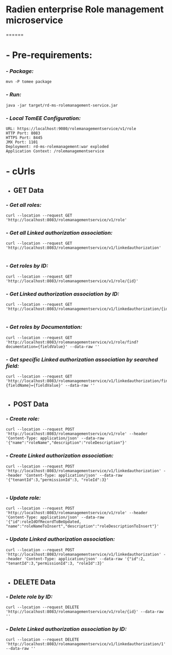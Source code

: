# Radien enterprise Role management microservice
======

# - Pre-requirements:

### - ___Package:___
    mvn -P tomee package

### - ___Run:___
    java -jar target/rd-ms-rolemanagement-service.jar

### - ___Local TomEE Configuration:___
    URL: https://localhost:9080/rolemanagementservice/v1/role
    HTTP Port: 8083
    HTTPS Port: 8445
    JMX Port: 1101
    Deployment: rd-ms-rolemanagement:war exploded
    Application Context: /rolemanagementservice

#
# - cUrls

* GET Data
  ------
### - ___Get all roles:___
    curl --location --request GET 'http://localhost:8083/rolemanagementservice/v1/role'
### - ___Get all Linked authorization association:___
    curl --location --request GET 'http://localhost:8083/rolemanagementservice/v1/linkedauthorization'
#
### - ___Get roles by ID:___
    curl --location --request GET 'http://localhost:8083/rolemanagementservice/v1/role/{id}'
### - ___Get Linked authorization association by ID:___
    curl --location --request GET 'http://localhost:8083/rolemanagementservice/v1/linkedauthorization/{id}'
#
### - ___Get roles by Documentation:___
    curl --location --request GET 'http://localhost:8083/rolemanagementservice/v1/role/find?documentation={fieldValue}' --data-raw ''
### - ___Get specific Linked authorization association by searched field:___
    curl --location --request GET 'http://localhost:8083/rolemanagementservice/v1/linkedauthorization/find?{fieldName}={fieldValue}' --data-raw ''
#
#
* POST Data
  ------
### - ___Create role:___
    curl --location --request POST 'http://localhost:8083/rolemanagementservice/v1/role' --header 'Content-Type: application/json' --data-raw '{"name":"roleName","description":"roleDescription"}'
### - ___Create Linked authorization association:___
    curl --location --request POST 'http://localhost:8083/rolemanagementservice/v1/linkedauthorization' --header 'Content-Type: application/json' --data-raw '{"tenantId":3,"permissionId":3, "roleId":3}'

#
### - ___Update role:___
    curl --location --request POST 'http://localhost:8083/rolemanagementservice/v1/role' --header 'Content-Type: application/json' --data-raw '{"id":roleIdOfRecordToBeUpdated, "name":"roleNameToInsert","description":"roleDescriptionToInsert"}'
### - ___Update Linked authorization association:___
    curl --location --request POST 'http://localhost:8083/rolemanagementservice/v1/linkedauthorization' --header 'Content-Type: application/json' --data-raw '{"id":2, "tenantId":3,"permissionId":3, "roleId":3}'

#
* DELETE Data
  ------
### - ___Delete role by ID:___
    curl --location --request DELETE 'http://localhost:8083/rolemanagementservice/v1/role/{id}' --data-raw ''
### - ___Delete Linked authorization association by ID:___
    curl --location --request DELETE 'http://localhost:8083/rolemanagementservice/v1/linkedauthorization/1' --data-raw ''
